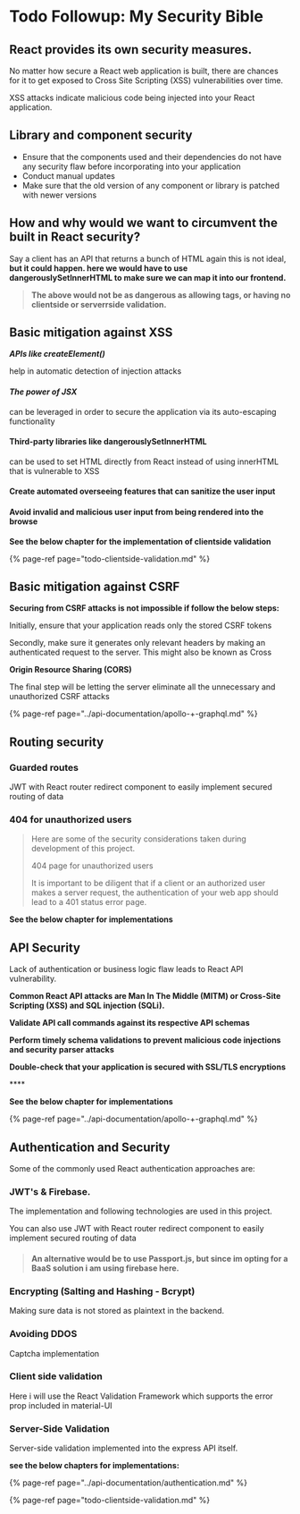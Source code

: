 # Todo Followup: My  Security Bible

## **React provides its own security measures.**

No matter how secure a React web application is built, there are chances for it to get exposed to Cross Site Scripting \(XSS\) vulnerabilities over time.

 XSS attacks indicate malicious code being injected into your React application.

## Library and component security

* Ensure that the components used and their dependencies do not have any security flaw before incorporating into your application
* Conduct manual updates
* Make sure that the old version of any component or library is patched with newer versions

## **How  and why would we want to circumvent the built in React security?**

Say a client has an API that returns a bunch of HTML again this is not ideal,  **but it could happen. here we would have to use dangerouslySetInnerHTML to make sure we can map it into our frontend.** 

> **The above would not be as dangerous as allowing tags, or having no clientside or serverrside validation.**

## Basic mitigation against XSS

_**APIs like createElement\(\)**_ 

help in automatic detection of injection attacks

#### _The power of JSX_ 

can be leveraged in order to secure the application via its auto-escaping functionality

#### Third-party libraries like dangerouslySetInnerHTML

 can be used to set HTML directly from React instead of using innerHTML that is vulnerable to XSS

#### Create automated overseeing features that can sanitize the user input

#### Avoid invalid and malicious user input from being rendered into the browse



**See the below chapter for the implementation of clientside validation**

{% page-ref page="todo-clientside-validation.md" %}

## Basic mitigation against CSRF

**Securing from CSRF attacks is not impossible if follow the below steps:**

Initially, ensure that your application reads only the stored CSRF tokens

Secondly, make sure it generates only relevant headers by making an authenticated request to the server. This might also be known as Cross

**Origin Resource Sharing \(CORS\)**

The final step will be letting the server eliminate all the unnecessary and unauthorized CSRF attacks

{% page-ref page="../api-documentation/apollo-+-graphql.md" %}

## Routing security

### Guarded routes

JWT with React router redirect component to easily implement secured routing of data

### 404 for unauthorized users

> Here are some of the security considerations taken during development of this project.
>
> 404 page for unauthorized users
>
> It is important to be diligent that if a client or an authorized user makes a server request, the authentication of your web app should lead to a 401 status error page.

**See the below chapter for implementations**

## API Security

Lack of authentication or business logic flaw leads to React API vulnerability.

**Common React API attacks are Man In The Middle \(MITM\) or Cross-Site Scripting \(XSS\) and SQL injection \(SQLi\).**

**Validate API call commands against its respective API schemas**

**Perform timely schema validations to prevent malicious code injections and security parser attacks**

**Double-check that your application is secured with SSL/TLS encryptions**

\*\*\*\*

**See the below chapter for implementations**

{% page-ref page="../api-documentation/apollo-+-graphql.md" %}



## **Authentication and Security**

Some of the commonly used React authentication approaches are:

### **JWT's & Firebase.**

The implementation and following technologies are used in this project.

You can also use JWT with React router redirect component to easily implement secured routing of data

> #### An alternative would be to use Passport.js, but since im opting for a BaaS solution i am using firebase here.



### **Encrypting \(Salting and Hashing - Bcrypt\)**

Making sure data  is not stored as plaintext in the backend.



### Avoiding DDOS 

Captcha implementation



### Client side validation 

Here i will use the React Validation Framework which supports the error prop included in material-UI



### Server-Side Validation

Server-side validation implemented into the express API itself.



**see the below chapters for implementations:**

{% page-ref page="../api-documentation/authentication.md" %}

{% page-ref page="todo-clientside-validation.md" %}









